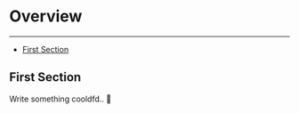 # Overview

---

- [First Section](#section-1)

<a name="section-1"></a>
## First Section

Write something cooldfd.. 🦊
